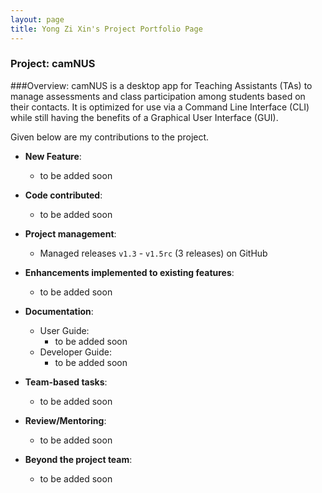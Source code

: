```yaml
---
layout: page
title: Yong Zi Xin's Project Portfolio Page
---
```


### Project: camNUS

###Overview:
camNUS is a desktop app for Teaching Assistants (TAs) to manage assessments and class participation among students based on their contacts. It is optimized for use via a Command Line Interface (CLI) while still having the benefits of a Graphical User Interface (GUI).

Given below are my contributions to the project.

* **New Feature**:
  * to be added soon

* **Code contributed**:
  * to be added soon

* **Project management**:
  * Managed releases `v1.3` - `v1.5rc` (3 releases) on GitHub

* **Enhancements implemented to existing features**:
  * to be added soon

* **Documentation**:
  * User Guide:
    * to be added soon
  * Developer Guide:
    * to be added soon

* **Team-based tasks**:
  * to be added soon

* **Review/Mentoring**:
  * to be added soon

* **Beyond the project team**:
  * to be added soon
